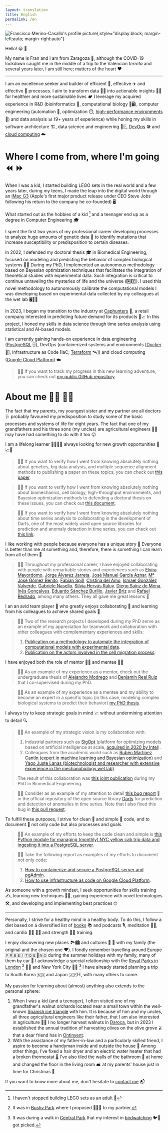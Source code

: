```yaml
---
layout: translation
title: English
permalink: /en
---
```


![Francisco Merino-Casallo's profile picture](images/profile-circle-small.png){:style="display:block; margin-left:auto; margin-right:auto"}

Hello! :grinning: :wave:

My name is Fran and I am from Zaragoza :city_sunrise:, although the COVID-19 lockdown caught me in the middle of a trip to the Valencian *terreta* and several years later, I am still here; matters of the heart :heart:

***

I am an excellence seeker and builder of efficient :bullettrain_front:, effective :airplane: and effective :ship: processes. I aim to transform data :microscope::thought_balloon: into actionable insights :pill::bulb: for healthier and more sustainable lives :camping: I leverage my acquired experience in R&D (bioinformatics :dna:, computational biology :microscope::desktop_computer:), computer engineering (automation :robot:, optimization :stopwatch:, [high-performance environments](https://en.wikipedia.org/wiki/High-performance_computing) :rocket:) and data analysis :bar_chart: (9+ years of experience) while honing my skills in software architecture :building_construction:, data science and engineering :abacus::file_cabinet:, [DevOps](https://en.wikipedia.org/wiki/DevOps) :hammer_and_wrench: and [cloud computing](https://en.wikipedia.org/wiki/Cloud_computing) :cloud:

# Where I come from, where I'm going :rewind: :fast_forward:

When I was a kid, I started building LEGO sets in the real world and a few years later, during my teens, I made the leap into the digital world through an [iMac G3](https://en.wikipedia.org/wiki/IMac_G3) (Apple's first major product release under CEO Steve Jobs following his return to the company he co-founded) :desktop_computer:

What started out as the hobbies of a kid [^1] and a teenager end up as a degree in Computer Engineering :mortar_board:

I spent the first two years of my professional career developing processes to analyze huge amounts of genetic data :dna: to identify mutations that increase susceptibility or predisposition to certain diseases.

In 2022, I defended my doctoral thesis :mortar_board: in Biomedical Engineering, focused on modeling and predicting the behavior of complex biological systems :crystal_ball::microscope: During my PhD, I implemented an autonomous methodology based on Bayesian optimization techniques that facilitates the integration of theoretical studies with experimental data. Such integration is critical to continue unraveling the mysteries of life and the universe (:four::two:). I used this novel methodology to autonomously calibrate the computational models I was developing based on experimental data collected by my colleagues at the wet lab :desktop_computer::arrows_counterclockwise::microscope:

In 2023, I began my transition to the industry at [Caphunters](https://caphunters.com/en/) :billed_cap:, a retail company interested in predicting future demand for its products :crystal_ball::chart_with_upwards_trend: In this project, I honed my skills in data science through time series analysis using statistical and AI-based models.

I am currently gaining hands-on experience in data engineering ([PostgreSQL](https://www.postgresql.org/) :file_cabinet:), DevOps (containerized systems and environments [[Docker](https://www.docker.com/) :whale2:], Infrastructure as Code [IaC; [Terraform](https://www.terraform.io/) :artificial_satellite:]) and cloud computing ([Google Cloud Platform](https://cloud.google.com/)) :cloud:

> :sassy_man: If you want to track my progress in this new learning adventure, you can check out [my public GitHub repository](https://bit.ly/3Y5erHr).

# About me :man_scientist: :man_technologist:

The fact that my parents, my youngest sister and my partner are all doctors :stethoscope: probably favoured my predisposition to study some of the basic processes and systems of life for eight years. The fact that one of my grandfathers and his three sons (my uncles) are agricultural engineers :man_farmer: may have had something to do with it too :stuck_out_tongue:

I am a lifelong learner :open_book::memo::man_scientist: always looking for new growth opportunities :repeat::chart_with_upwards_trend::rocket:

> :sassy_man: If you want to verify how I went from knowing absolutely nothing about genetics, big data analysis, and multiple sequence alignment methods to publishing a paper on these topics, you can check out [this paper](https://bit.ly/3TEFkPV).

> :sassy_man: If you want to verify how I went from knowing absolutely nothing about biomechanics, cell biology, high-throughput environments, and Bayesian optimization methods to defending a doctoral thesis on these issues, you can check out [this document](https://bit.ly/3ZvdCZz).

> :sassy_man: If you want to verify how I went from knowing absolutely nothing about time series analysis to collaborating in the development of Darts, one of the most widely used open source libraries for prediction and anomaly detection in time series, you can check out [this link](https://bit.ly/4dd3HuU).

I like working with people because everyone has a unique story :bust_in_silhouette: Everyone is better than me at something and, therefore, there is something I can learn from all of them :100:

> :sassy_man: Throughout my professional career, I have enjoyed collaborating with people with remarkable stories and experiences such as [Elvira Mayordomo](http://webdiis.unizar.es/~elvira/), [Jorge Álvarez Jarreta](https://www.linkedin.com/in/jorge-%C3%A1lvarez-jarreta-95a6162a/), [José Manuel García Aznar](https://m2be.unizar.es/people/jmgaraz/), [Mª José Gómez Benito](https://m2be.unizar.es/people/mjose-gomez-benito/), [Fabian Spill](https://www.linkedin.com/in/fabian-spill-37504250/), [Cristina del Amo](https://www.linkedin.com/in/cristinadelamomateos/), [Ismael González Valverde](https://www.linkedin.com/in/ismael-gonzalez-valverde/), [Gabriele Nasello](https://www.linkedin.com/in/gnasello/), [Silvia Hervás Raluy](https://www.linkedin.com/in/silviahervasraluy/), [Diego Saínz de Mena](https://www.linkedin.com/in/diego-sainz-de-mena), [Inês Gonçalves](https://www.linkedin.com/in/inesggoncalves/), [Eduardo Sánchez Burillo](https://www.linkedin.com/in/eduardo-s%C3%A1nchez-burillo-2638b8194/), [Javier Briz](https://www.linkedin.com/in/javier-briz-3a7a0a23/) and [Rafael Redrado](https://www.linkedin.com/in/rafaelredrado), among many others. They all gave me great lessons :orange_heart:

I an an avid team player :busts_in_silhouette: who greatly enjoys collaborating :handshake: and learning from his colleagues to achieve shared goals :dart:

> :sassy_man: Two of the research projects I developed during my PhD serve as an example of my appreciation for teamwork and collaboration with other colleagues with complementary experiences and skills:
> 1. [Publication on a methodology to automate the integration of computational models with experimental data](https://bit.ly/3ZC66w7).
> 2. [Publication on the actors involved in the cell migration process](https://bit.ly/3zww1KQ).

I have enjoyed both the role of mentor :man_teacher: and mentee :man_student:

> :sassy_man: As an example of my experience as a mentor, check out the undergraduate thesis of [Alejandro Modrego](https://bit.ly/4eAGmnV) and [Benjamín Real Ruiz](https://bit.ly/4eh4b4j) that I co-supervised during my PhD.

> :sassy_man: As an example of my experience as a mentee and my ability to become an expert in a specific topic (in this case, modeling complex biological systems to predict their behavior) [my PhD thesis](https://bit.ly/3ZvdCZz).

I always try to keep strategic goals in mind :chart_with_upwards_trend: without undermining attention to detail :mag:

> :sassy_man: An example of my strategic vision is my collaboration with:
> 1. Industrial partners such as [SigOpt](https://sigopt.org/) (platform for optimizing models based on artificial intelligence at scale, [acquired in 2020 by Intel](https://www.intel.com/content/www/us/en/newsroom/news/sigopt-to-scale-ai-productivity-performance.html)).
> 2. Colleagues from the academic world such as [Rubén Martínez Cantín (expert in machine learning and Bayesian optimization)](https://webdiis.unizar.es/~rmcantin/index.php) and [Yago Juste Lanas (biotechnologist and researcher with extensive experience in the mechanobiology wet lab)](https://www.linkedin.com/in/yagojustelanas/).
>
> The result of this collaboration was [this joint publication](https://bit.ly/3ZC66w7) during my PhD in Biomedical Engineering.

> :sassy_man: Consider as an example of my attention to detail [this bug report](https://bit.ly/4eQwgiS) :bug: in the official repository of the open source library [Darts](https://unit8co.github.io/darts/) for prediction and detection of anomalies in time series. Note that I also fixed this bug in [this pull request](https://bit.ly/4dd3HuU).

To fulfill these purposes, I strive for clean :sponge: and simple :beginner: code, and to document :pencil: not only code but also processes and goals.

> :sassy_man: An example of my efforts to keep the code clean and simple is [this Python module for managing (monthly) NYC yellow cab trip data and ingesting it into a PostgreSQL server](https://bit.ly/3N7fBMd).

> :sassy_man: Take the following report as examples of my efforts to document not only code:
> 1. [How to containerize and secure a PostgreSQL server and pgAdmin](https://bit.ly/3N6ofKU).
> 2. [How to use infrastructure as code on Google Cloud Platform](https://bit.ly/4eHnXWA).

As someone with a growth mindset, I seek opportunities for skills training :writing_hand:, learning new techniques :construction_worker_man:, gaining experience with novel technologies :hammer_and_wrench:, and developing and implementing best practices :nerd_face:

***

Personally, I strive for a healthy mind in a healthy body. To do this, I follow a diet based on a diversified list of [books](https://bit.ly/3N5FOuq) :books: and podcasts :studio_microphone:, meditation :lotus_position_man:, and cardio :running_man: :swimming_man: and strength :weight_lifting_man: training.

I enjoy discovering new places :national_park::cityscape: and cultures :japanese_ogre: :european_castle: with my family (the original and the chosen one :heart:). I fondly remember travelling around Europe :fr::belgium::it::de::scotland::norway: during the summer holidays with my family, many of them by car :minibus: I acknowledge a special relationship with the [Royal Parks in London](https://www.royalparks.org.uk/) [^2] :deer::deciduous_tree: and New York City :taxi::statue_of_liberty: [^3] I have already started planning a trip to South Korea :kr: and Japan :jp::shinto_shrine:, with many others to come.

My passion for learning about (almost) anything also extends to the personal sphere:

1. When I was a kid (and a teenager), I often visited one of my grandfather's walnut orchards located near a small town within the well-known [Spanish ice triangle](https://fascinatingspain.com/place-to-visit/what-to-see-in-aragon/what-to-see-in-teruel/the-ice-triangle-this-is-the-coldest-corner-of-spain/) with him. It is because of him and my uncles, all three agricultural engineers like their father, that I am also interested in agriculture :seedling::ear_of_rice: I no longer harvest walnuts in [Daroca](https://www.spain.info/en/destination/daroca/), but in 2023 I established the annual tradition of harvesting olives on the olive grove :olive: that a dear friend has in [Ontinyent](https://www.comunitatvalenciana.com/en/valencia/ontinyent).
2. With the assistance of my father-in-law and a particularly skilled friend, I aspire to become a handyman inside and outside the house :toolbox: Among other things, I've fixed a hair dryer and an electric water heater that had a broken thermostat :thermometer: I've also tiled the walls of the bathroom :bathtub: at home and changed the floor in the living room :couch_and_lamp: at my parents' house just in time for Christmas :christmas_tree:

If you want to know more about me, don't hesitate to [contact me](mailto:francisco.merinocasallo+githubio@gmail.com?subject=[GitHub%20Page]%20Hi!) :mailbox_with_mail:

[^1]: I haven't stopped building LEGO sets as an adult :shushing_face:
[^2]: It was in [Bushy Park](https://www.royalparks.org.uk/visit/parks/bushy-park) where I proposed :kneeling_man::ring: to my partner.
[^3]: It was during a walk in [Central Park](https://www.centralparknyc.org/) that my interest in [birdwatching](https://en.wikipedia.org/wiki/Birdwatching) :bird::telescope: got picked.